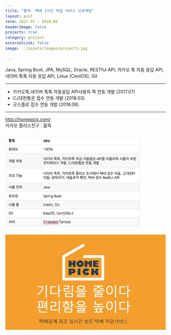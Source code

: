 ```yaml
---
title: "홈픽- 택배 1시간 픽업 서비스 신규개발"
layout: post
term: 2017.07 ~ 2018.06
headerImage: false
projects: true
category: project
externalLink: false
image: ../assets/images/project3.jpg

---
```


Java, Spring Boot, JPA, MySQL, Oracle, RESTful API, 카카오 톡 자동 응답 API, 네이버 톡톡 자동 응답 API, Linux (CentOS), Git

---

- 카카오톡,네이버 톡톡 자동응답 API사용자 쪽 연동 개발 (2017.07)
- CJ대한통운 접수 연동 개발 (2018.03)
- 굿스플로 접수 연동 개발 (2018.06)

---

http://homepick.com/ 
<br>
카카오 플러스친구 : 홈픽
<br><br>
<img src="../assets/images/project3-0.png">
<br><br>
<img src="../assets/images/project3.jpg">




